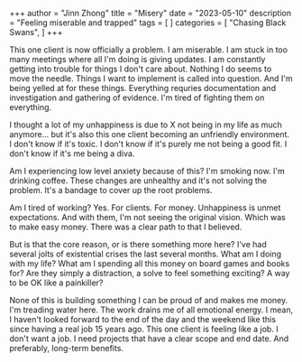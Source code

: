 +++
author = "Jinn Zhong"
title = "Misery"
date = "2023-05-10"
description = "Feeling miserable and trapped"
tags = [
]
categories = [
    "Chasing Black Swans",
]
+++

This one client is now officially a problem. I am miserable. I am stuck in too many meetings where all I'm doing is giving updates. I am constantly getting into trouble for things I don't care about. Nothing I do seems to move the needle. Things I want to implement is called into question. And I'm being yelled at for these things. Everything requries documentation and investigation and gathering of evidence. I'm tired of fighting them on everything.

I thought a lot of my unhappiness is due to X not being in my life as much anymore... but it's also this one client becoming an unfriendly environment. I don't know if it's toxic. I don't know if it's purely me not being a good fit. I don't know if it's me being a diva.

Am I experiencing low level anxiety because of this? I'm smoking now. I'm drinking coffee. These changes are unhealthy and it's not solving the problem. It's a bandage to cover up the root problems.

Am I tired of working? Yes. For clients. For money. Unhappiness is unmet expectations. And with them, I'm not seeing the original vision. Which was to make easy money. There was a clear path to that I believed.

But is that the core reason, or is there something more here? I've had several jolts of existential crises the last several months. What am I doing with my life? What am I spending all this money on board games and books for? Are they simply a distraction, a solve to feel something exciting? A way to be OK like a painkiller?

None of this is building something I can be proud of and makes me money. I'm treading water here. The work drains me of all emotional energy. I mean, I haven't looked forward to the end of the day and the weekend like this since having a real job 15 years ago. This one client is feeling like a job. I don't want a job. I need projects that have a clear scope and end date. And preferably, long-term benefits.
